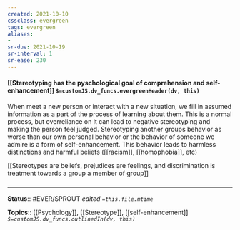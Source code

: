```yaml
---
created: 2021-10-10
cssclass: evergreen
tags: evergreen
aliases:
-
sr-due: 2021-10-19
sr-interval: 1
sr-ease: 230
---
```

#### [[Stereotyping has the pyschological goal of comprehension and self-enhancement]] `$=customJS.dv_funcs.evergreenHeader(dv, this)`

When meet a new person or interact with a new situation, we fill in assumed information as a part of the process of learning about them. This is a normal process, but overreliance on it can lead to negative stereotyping and making the person feel judged. Stereotyping another groups behavior as worse than our own personal behavior or the behavior of someone we admire is a form of self-enhancement. This behavior leads to harmless distinctions and harmful beliefs ([[racism]], [[homophobia]], etc)

[[Stereotypes are beliefs, prejudices are feelings, and discrimination is treatment towards a group a member of group]]

### <hr class="footnote"/>

**Status**:: #EVER/SPROUT 
*edited `=this.file.mtime`*

**Topics**:: [[Psychology]], [[Stereotype]], [[self-enhancement]]
*`$=customJS.dv_funcs.outlinedIn(dv, this)`*


